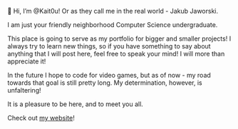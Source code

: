 👋 Hi, I’m @Kait0u! Or as they call me in the real world - Jakub Jaworski. 

I am just your friendly neighborhood Computer Science undergraduate.

This place is going to serve as my portfolio for bigger and smaller projects!
I always try to learn new things, so if you have something to say about anything that I will post here, feel free to speak your mind! I will more than appreciate it!

In the future I hope to code for video games, but as of now - my road towards that goal is still pretty long. My determination, however, is unfaltering!

It is a pleasure to be here, and to meet you all.

Check out [my website](https://www.kaitou-dev.pl/)! 
